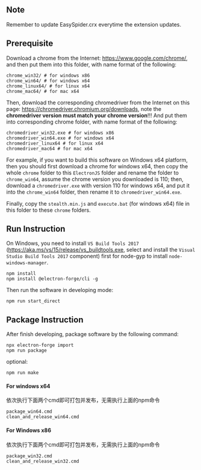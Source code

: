 ## Note

Remember to update EasySpider.crx everytime the extension updates.

## Prerequisite

Download a chrome from the Internet: https://www.google.com/chrome/, and then put them into this folder, with name format of the following:

```
chrome_win32/ # for windows x86
chrome_win64/ # for windows x64
chrome_linux64/ # for linux x64
chrome_mac64/ # for mac x64
```

Then, download the corresponding chromedriver from the Internet on this page: https://chromedriver.chromium.org/downloads, note the **chromedriver version must match your chrome version**!!! And put them into corresponding chrome folder, with name format of the following:

```
chromedriver_win32.exe # for windows x86
chromedriver_win64.exe # for windows x64
chromedriver_linux64 # for linux x64
chromedriver_mac64 # for mac x64
```

For example, if you want to build this software on Windows x64 platform, then you should first download a chrome for windows x64, then copy the whole `chrome` folder to this `ElectronJS` folder and rename the folder to `chrome_win64`, assume the chrome version you downloaded is 110; then, download a `chromedriver.exe` with version 110 for windows x64, and put it into the `chrome_win64` folder, then rename it to `chromedriver_win64.exe`.


Finally, copy the `stealth.min.js` and `execute.bat` (for windows x64) file in this folder to these `chrome` folders.

## Run Instruction

On Windows, you need to install `VS Build Tools 2017` (https://aka.ms/vs/15/release/vs_buildtools.exe, select and install the `Visual Studio Build Tools 2017` component) first for node-gyp to install `node-windows-manager`.



```
npm install
npm install @electron-forge/cli -g
```

Then run the software in developing mode:

```
npm run start_direct
```

## Package Instruction

After finish developing, package software by the following command:

```
npx electron-forge import
npm run package
```

optional:

```
npm run make
```

#### For windows x64

依次执行下面两个cmd即可打包并发布，无需执行上面的npm命令

```
package_win64.cmd
clean_and_release_win64.cmd
```

#### For Windows x86

依次执行下面两个cmd即可打包并发布，无需执行上面的npm命令

```
package_win32.cmd
clean_and_release_win32.cmd
```